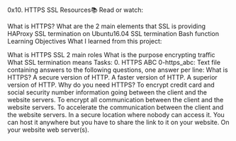 0x10. HTTPS SSL
Resources📚
Read or watch:

What is HTTPS?
What are the 2 main elements that SSL is providing
HAProxy SSL termination on Ubuntu16.04
SSL termination
Bash function
Learning Objectives
What I learned from this project:

What is HTTPS SSL 2 main roles
What is the purpose encrypting traffic
What SSL termination means
Tasks:
0. HTTPS ABC
0-https_abc: Text file containing answers to the following questions, one answer per line:
What is HTTPS?
A secure version of HTTP.
A faster version of HTTP.
A superior version of HTTP.
Why do you need HTTPS?
To encrypt credit card and social security number information going between the client and the website servers.
To encrypt all communication between the client and the website servers.
To accelerate the communication between the client and the website servers.
In a secure location where nobody can access it.
You can host it anywhere but you have to share the link to it on your website.
On your website web server(s).

